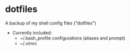 # dotfiles
A backup of my shell config files ("dotfiles")

* Currently included:
  - ~/.bash_profile configurations (aliases and prompt)
  - ~/.vimrc
